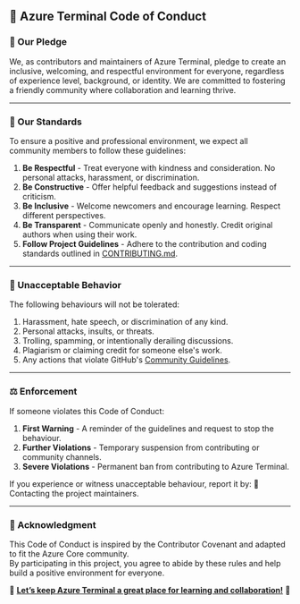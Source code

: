 ## 🌟 Azure Terminal Code of Conduct

### 📜 Our Pledge
We, as contributors and maintainers of Azure Terminal, pledge to create an inclusive, welcoming, and respectful environment for everyone, regardless of experience level, background, or identity. We are committed to fostering a friendly community where collaboration and learning thrive.

---

### 🚀 Our Standards
To ensure a positive and professional environment, we expect all community members to follow these guidelines:
1. **Be Respectful** - Treat everyone with kindness and consideration. No personal attacks, harassment, or discrimination.
2. **Be Constructive** - Offer helpful feedback and suggestions instead of criticism.
3. **Be Inclusive** - Welcome newcomers and encourage learning. Respect different perspectives.
4. **Be Transparent** - Communicate openly and honestly. Credit original authors when using their work.
5. **Follow Project Guidelines** - Adhere to the contribution and coding standards outlined in [CONTRIBUTING.md](CONTRIBUTING.md).

---

### 🚫 Unacceptable Behavior
The following behaviours will not be tolerated:
1. Harassment, hate speech, or discrimination of any kind.
2. Personal attacks, insults, or threats.
3. Trolling, spamming, or intentionally derailing discussions.
4. Plagiarism or claiming credit for someone else's work.
5. Any actions that violate GitHub's [Community Guidelines](https://docs.github.com/en/site-policy/github-terms/github-community-guidelines).

---

### ⚖️ Enforcement
If someone violates this Code of Conduct:
1. **First Warning** - A reminder of the guidelines and request to stop the behaviour.
2. **Further Violations** - Temporary suspension from contributing or community channels.
3. **Severe Violations** - Permanent ban from contributing to Azure Terminal.

If you experience or witness unacceptable behaviour, report it by:
📧 Contacting the project maintainers.

---

### 🤝 Acknowledgment
This Code of Conduct is inspired by the Contributor Covenant and adapted to fit the Azure Core community.<br>
By participating in this project, you agree to abide by these rules and help build a positive environment for everyone.<br>

🚀 <ins>**Let’s keep Azure Terminal a great place for learning and collaboration!**</ins> 🚀
